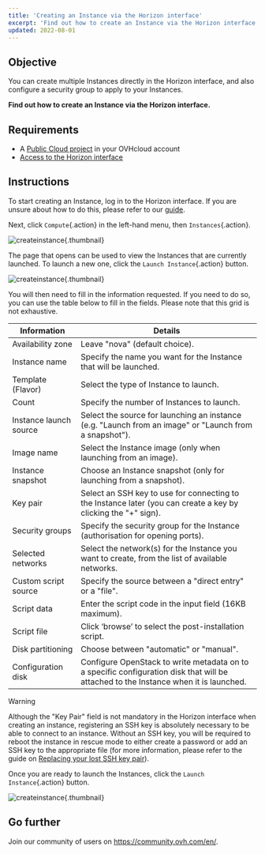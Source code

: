 ```yaml
---
title: 'Creating an Instance via the Horizon interface'
excerpt: 'Find out how to create an Instance via the Horizon interface'
updated: 2022-08-01
---
```


## Objective

You can create multiple Instances directly in the Horizon interface, and also configure a security group to apply to your Instances.

**Find out how to create an Instance via the Horizon interface.**

## Requirements

- A [Public Cloud project](https://www.ovhcloud.com/en-au/public-cloud/) in your OVHcloud account
- [Access to the Horizon interface](introducing_horizon1.) 

## Instructions

To start creating an Instance, log in to the Horizon interface. If you are unsure about how to do this, please refer to our [guide](introducing_horizon1.).

Next, click `Compute`{.action} in the left-hand menu, then `Instances`{.action}.

![createinstance](create-instance-step1.png){.thumbnail}

The page that opens can be used to view the Instances that are currently launched. To launch a new one, click the `Launch Instance`{.action} button.

![createinstance](create-instance-step2.png){.thumbnail}

You will then need to fill in the information requested. If you need to do so, you can use the table below to fill in the fields. Please note that this grid is not exhaustive. 

|Information|Details|
|---|---|
|Availability zone|Leave "nova" (default choice).|
|Instance name|Specify the name you want for the Instance that will be launched.|
|Template (Flavor)|Select the type of Instance to launch.|
|Count|Specify the number of Instances to launch.|
|Instance launch source|Select the source for launching an instance (e.g. "Launch from an image" or "Launch from a snapshot").|
|Image name|Select the Instance image (only when launching from an image).|
|Instance snapshot|Choose an Instance snapshot (only for launching from a snapshot).|
|Key pair|Select an SSH key to use for connecting to the Instance later (you can create a key by clicking the "+" sign).|
|Security groups|Specify the security group for the Instance (authorisation for opening ports).|
|Selected networks|Select the network(s) for the Instance you want to create, from the list of available networks.|
|Custom script source|Specify the source between a "direct entry" or a "file".|
|Script data|Enter the script code in the input field (16KB maximum).|
|Script file|Click ‘browse’ to select the post-installation script.|
|Disk partitioning|Choose between "automatic" or "manual".|
|Configuration disk|Configure OpenStack to write metadata on to a specific configuration disk that will be attached to the Instance when it is launched.|

> [!warning] 
>
> Although the "Key Pair" field is not mandatory in the Horizon interface when creating an instance, registering an SSH key is absolutely necessary to be able to connect to an instance. Without an SSH key, you will be required to reboot the instance in rescue mode to either create a password or add an SSH key to the appropriate file (for more information, please refer to the guide on [Replacing your lost SSH key pair](replacing_lost_ssh_key#instructions.)).
>

Once you are ready to launch the Instances, click the `Launch Instance`{.action} button.

![createinstance](create-instance-step3.png){.thumbnail}

## Go further

Join our community of users on <https://community.ovh.com/en/>.
